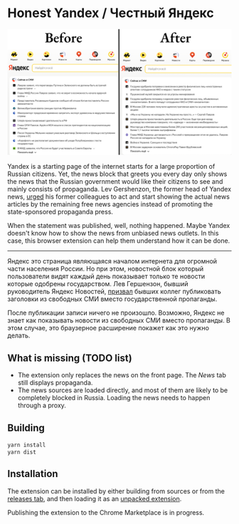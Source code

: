 # Honest Yandex / Честный Яндекс

![Yandex Before/After](./img/yandex-beforeafter.png)

Yandex is a starting page of the internet starts for a large proportion of Russian citizens. Yet, the news block that
greets you every day only shows the news that the Russian government would like their citizens to see and mainly
consists of propaganda. Lev Gershenzon, the former head of Yandex news,
[urged](https://www.businessinsider.com.au/yandex-russia-former-news-director-urges-colleagues-quit-ukraine-invastion-2022-3)
his former colleagues to act and start showing the actual news articles by the remaining free news agencies instead of
promoting the state-sponsored propaganda press.

When the statement was published, well, nothing happened. Maybe Yandex doesn't know how to show the news from unbiased
news outlets. In this case, this browser extension can help them understand how it can be done.

---

Яндекс это страница являющаяся началом интернета для огромной части населения России. Но при этом, новостной блок
который пользователи видят каждый день показывает только те новости которые одобрены государством. Лев Гершензон, бывший
руководитель Яндекс Новостей, [призвал](https://www.facebook.com/lev.gershenzon/posts/10222700169425290)
бывших коллег публиковать заголовки из свободных СМИ вместо государственной пропаганды.

После публикации записи ничего не произошло. Возможно, Яндекс не знает как показывать новости из свободных СМИ вместо
пропаганды. В этом случае, это браузерное расширение покажет как это нужно делать.

## What is missing (TODO list)

* The extension only replaces the news on the front page. The _News_ tab still displays propaganda.
* The news sources are loaded directly, and most of them are likely to be completely blocked in Russia. Loading the news
  needs to happen through a proxy.

## Building

```shell
yarn install
yarn dist
```

## Installation

The extension can be installed by either building from sources or from
the [releases tab](https://github.com/SerCeMan/honest-yandex/releases), and then loading it as
an [unpacked extension](https://developer.chrome.com/docs/extensions/mv3/getstarted/#unpacked).

Publishing the extension to the Chrome Marketplace is in progress.
